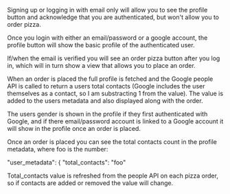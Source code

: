 Signing up or logging in with email only will allow you to see the profile button and acknowledge that you are authenticated, but won't allow you to order pizza.

Once you login with either an email/password or a google account, the profile button will show the basic profile of the authenticated user. 

If/when the email is verified you will see an order pizza button after you log in, which will in turn show a view that allows you to place an order.

When an order is placed the full profile is fetched and the Google people API is called to return a users total contacts (Google includes the user themselves as a contact, so I am substracting 1 from the value). The value is added to the users metadata and also displayed along with the order.

The users gender is shown in the profile if they first authenticated with Google, and if there email/password account is linked to a Google account it will show in the profile once an order is placed.

Once an order is placed you can see the total contacts count in the profile metadata, where foo is the number:

"user_metadata": {
    "total_contacts": "foo"

Total_contacts value is refreshed from the people API on each pizza order, so if contacts are added or removed the value will change.